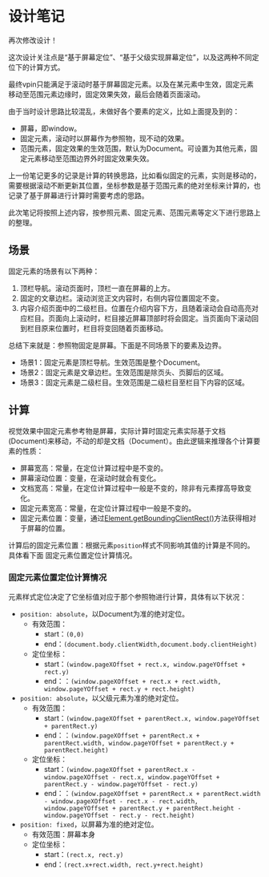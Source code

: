 # 设计笔记

再次修改设计！

这次设计关注点是“基于屏幕定位”、“基于父级实现屏幕定位”，以及这两种不同定位下的计算方式。

最终vpin只能满足于滚动时基于屏幕固定元素。以及在某元素中生效，固定元素移动至范围元素边缘时，固定效果失效，最后会随着页面滚动。

由于当时设计思路比较混乱，未做好各个要素的定义，比如上面提及到的：

- 屏幕，即window。
- 固定元素，滚动时以屏幕作为参照物，现不动的效果。
- 范围元素，固定效果的生效范围，默认为Document。可设置为其他元素，固定元素移动至范围边界外时固定效果失效。

上一份笔记更多的记录是计算的转换思路，比如看似固定的元素，实则是移动的，需要根据滚动不断更新其位置，坐标参数是基于范围元素的绝对坐标来计算的，也记录了基于屏幕进行计算时需要考虑的思路。

此次笔记将按照上述内容，按参照元素、固定元素、范围元素等定义下进行思路上的整理。

## 场景

固定元素的场景有以下两种：

1. 顶栏导航。滚动页面时，顶栏一直在屏幕的上方。
2. 固定的文章边栏。滚动浏览正文内容时，右侧内容位置固定不变。
3. 内容介绍页面中的二级栏目。位置在介绍内容下方，且随着滚动会自动高亮对应栏目。页面向上滚动时，栏目接近屏幕顶部时将会固定。当页面向下滚动回到栏目原来位置时，栏目将变回随着页面移动。

总结下来就是：参照物固定是屏幕。下面是不同场景下的要素及边界。

- 场景1：固定元素是顶栏导航。生效范围是整个Document。
- 场景2：固定元素是文章边栏。生效范围是除页头、页脚后的区域。
- 场景3：固定元素是二级栏目。生效范围是二级栏目至栏目下内容的区域。

## 计算

视觉效果中固定元素参考物是屏幕，实际计算时固定元素实际基于文档(Document)来移动，不动的却是文档（Document）。由此逻辑来推理各个计算要素的性质：

- 屏幕宽高：常量，在定位计算过程中是不变的。
- 屏幕滚动位置：变量，在滚动时就会有变化。
- 文档宽高：常量，在定位计算过程中一般是不变的，除非有元素撑高导致变化。
- 固定元素宽高：常量，在定位计算过程中一般是不变的。
- 固定元素位置：变量，通过[Element.getBoundingClientRect()](https://developer.mozilla.org/zh-CN/docs/Web/API/Element/getBoundingClientRect)方法获得相对于屏幕的位置。

计算后的固定元素位置：根据元素`position`样式不同影响其值的计算是不同的。具体看下面 固定元素位置定位计算情况。

### 固定元素位置定位计算情况

元素样式定位决定了它坐标值对应于那个参照物进行计算，具体有以下状况：

- `position: absolute`，以Document为准的绝对定位。
  - 有效范围：
    - start：`(0,0)`
    - end：`(document.body.clientWidth,document.body.clientHeight)`
  - 定位坐标：
    - start：`(window.pageXOffset + rect.x, window.pageYOffset + rect.y)`
    - end：：`(window.pageXOffset + rect.x + rect.width, window.pageYOffset + rect.y + rect.height)`
- `position: absolute`，以父级元素为准的绝对定位。
  - 有效范围：
    - start：`(window.pageXOffset + parentRect.x, window.pageYOffset + parentRect.y)`
    - end：：`(window.pageXOffset + parentRect.x + parentRect.width, window.pageYOffset + parentRect.y + parentRect.height)`
  - 定位坐标：
    - start：`(window.pageXOffset + parentRect.x - window.pageXOffset - rect.x, window.pageYOffset + parentRect.y - window.pageYOffset - rect.y)`
    - end：：`(window.pageXOffset + parentRect.x + parentRect.width - window.pageXOffset - rect.x - rect.width, window.pageYOffset + parentRect.y + parentRect.height - window.pageYOffset - rect.y - rect.height)`
- `position: fixed`，以屏幕为准的绝对定位。
  - 有效范围：屏幕本身
  - 定位坐标：
    - start：`(rect.x, rect.y)`
    - end：`(rect.x+rect.width, rect.y+rect.height)`
